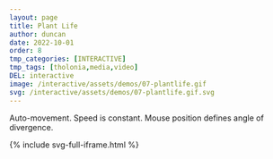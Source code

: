 ```yaml
---
layout: page
title: Plant Life
author: duncan
date: 2022-10-01
order: 8
tmp_categories: [INTERACTIVE]
tmp_tags: [tholonia,media,video]
DEL: interactive
image: /interactive/assets/demos/07-plantlife.gif
svg: /interactive/assets/demos/07-plantlife.gif.svg
---
```

Auto-movement.  Speed is constant.  Mouse position defines angle of divergence.


<!--more-->

{% include svg-full-iframe.html %}
